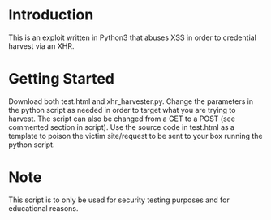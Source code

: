 <h1>Introduction</h1>
This is an exploit written in Python3 that abuses XSS in order to credential harvest via an XHR.

<h1>Getting Started</h1>
Download both test.html and xhr_harvester.py.
Change the parameters in the python script as needed in order to target what you are trying to harvest. The script can also be changed from a GET to a POST (see commented section in script).
Use the source code in test.html as a template to poison the victim site/request to be sent to your box running the python script.

<h1>Note</h1>
This script is to only be used for security testing purposes and for educational reasons.
